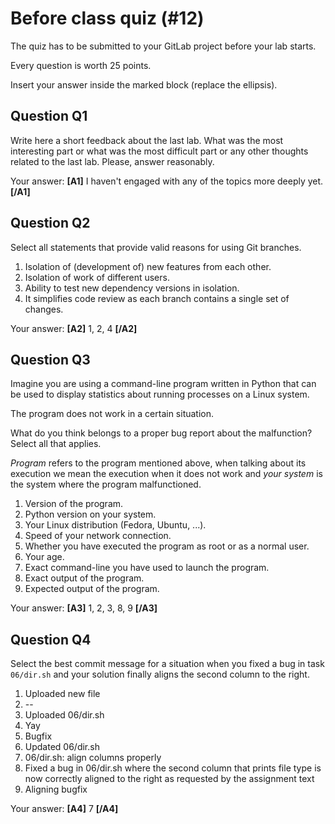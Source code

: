 # Before class quiz (#12)

The quiz has to be submitted to your GitLab project before your lab starts.

Every question is worth 25 points.

Insert your answer inside the marked block (replace the ellipsis).



## Question Q1

Write here a short feedback about the last lab. What was the most
interesting part or what was the most difficult part or any other
thoughts related to the last lab. Please, answer reasonably.

Your answer: **[A1]** I haven't engaged with any of the topics more deeply yet. **[/A1]**



## Question Q2

Select all statements that provide valid reasons for using
Git branches.

1. Isolation of (development of) new features from each other.
2. Isolation of work of different users.
3. Ability to test new dependency versions in isolation.
4. It simplifies code review as each branch contains a single set of
   changes.

Your answer: **[A2]** 1, 2, 4 **[/A2]**



## Question Q3

Imagine you are using a command-line program written in Python that can
be used to display statistics about running processes on a Linux system.

The program does not work in a certain situation.

What do you think belongs to a proper bug report about the malfunction?
Select all that applies.

_Program_ refers to the program mentioned above, when talking about its
execution we mean the execution when it does not work and _your system_
is the system where the program malfunctioned.

1. Version of the program.
2. Python version on your system.
3. Your Linux distribution (Fedora, Ubuntu, ...).
4. Speed of your network connection.
5. Whether you have executed the program as root or as a normal user.
6. Your age.
7. Exact command-line you have used to launch the program.
8. Exact output of the program.
9. Expected output of the program.

Your answer: **[A3]** 1, 2, 3, 8, 9 **[/A3]**



## Question Q4

Select the best commit message for a situation when you fixed a bug
in task `06/dir.sh` and your solution finally aligns the second column
to the right.

1. Uploaded new file
2. --
3. Uploaded 06/dir.sh
4. Yay
5. Bugfix
6. Updated 06/dir.sh
7. 06/dir.sh: align columns properly
8. Fixed a bug in 06/dir.sh where the second column that prints file
   type is now correctly aligned to the right as requested by the
   assignment text
9. Aligning bugfix

Your answer: **[A4]** 7 **[/A4]**



